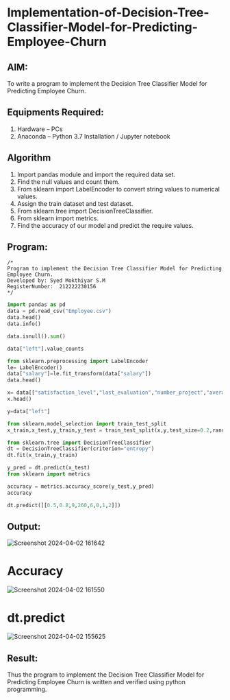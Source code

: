 # Implementation-of-Decision-Tree-Classifier-Model-for-Predicting-Employee-Churn

## AIM:
To write a program to implement the Decision Tree Classifier Model for Predicting Employee Churn.

## Equipments Required:
1. Hardware – PCs
2. Anaconda – Python 3.7 Installation / Jupyter notebook

## Algorithm

1. Import pandas module and import the required data set.
2. Find the null values and count them.
3. From sklearn import LabelEncoder to convert string values to numerical values.
4. Assign the train dataset and test dataset.
5. From sklearn.tree import DecisionTreeClassifier.
6. From sklearn import metrics.
7. Find the accuracy of our model and predict the require values. 

## Program:
```
/*
Program to implement the Decision Tree Classifier Model for Predicting Employee Churn.
Developed by: Syed Mokthiyar S.M
RegisterNumber:  212222230156
*/
```
```python
import pandas as pd
data = pd.read_csv("Employee.csv")
data.head()
data.info()

data.isnull().sum()

data["left"].value_counts

from sklearn.preprocessing import LabelEncoder
le= LabelEncoder()
data["salary"]=le.fit_transform(data["salary"])
data.head()

x= data[["satisfaction_level","last_evaluation","number_project","average_montly_hours","time_spend_company","Work_accident","promotion_last_5years","salary"]]
x.head()

y=data["left"]

from sklearn.model_selection import train_test_split
x_train,x_test,y_train,y_test = train_test_split(x,y,test_size=0.2,random_state = 100)

from sklearn.tree import DecisionTreeClassifier
dt = DecisionTreeClassifier(criterion="entropy")
dt.fit(x_train,y_train)

y_pred = dt.predict(x_test)
from sklearn import metrics

accuracy = metrics.accuracy_score(y_test,y_pred)
accuracy

dt.predict([[0.5,0.8,9,260,6,0,1,2]])

```


## Output:
![Screenshot 2024-04-02 161642](https://github.com/syedmokthiyar/Implementation-of-Decision-Tree-Classifier-Model-for-Predicting-Employee-Churn/assets/118787294/5080869e-abbe-4fee-890d-e1084b8eb802)


# Accuracy
![Screenshot 2024-04-02 161550](https://github.com/syedmokthiyar/Implementation-of-Decision-Tree-Classifier-Model-for-Predicting-Employee-Churn/assets/118787294/64074082-f9ef-459f-8051-de6953ed0cdc)

# dt.predict
![Screenshot 2024-04-02 155625](https://github.com/syedmokthiyar/Implementation-of-Decision-Tree-Classifier-Model-for-Predicting-Employee-Churn/assets/118787294/c9e7f9e5-0153-4941-b72f-4138123858a3)


## Result:
Thus the program to implement the  Decision Tree Classifier Model for Predicting Employee Churn is written and verified using python programming.
